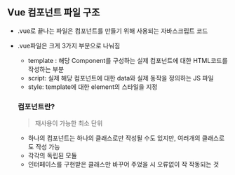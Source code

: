 ## Vue 컴포넌트 파일 구조

- .vue로 끝나는 파일은 컴포넌트를 만들기 위해 사용되는 자바스크립트 코드
- .vue파일은 크게 3가지 부분으로 나눠짐
    - template : 해당 Component를 구성하는 실제 컴포넌트에 대한 HTML코드를 작성하는 부분
    - script: 실제 해당 컴포넌트에 대한 data와 실제 동작을 정의하는 JS 파일
    - style: template에 대한 element의 스타일을 지정
    
    ### 컴포넌트란?
    
    > 재사용이 가능한 최소 단위
    > 
    - 하나의 컴포넌트는 하나의 클래스로만 작성될 수도 있지만, 여러개의 클래스로도 작성 가능
    - 각각의 독립된 모듈
    - 인터페이스를 구현받은 클래스만 바꾸어 주었을 시 오류없이 작 작동되는 것
